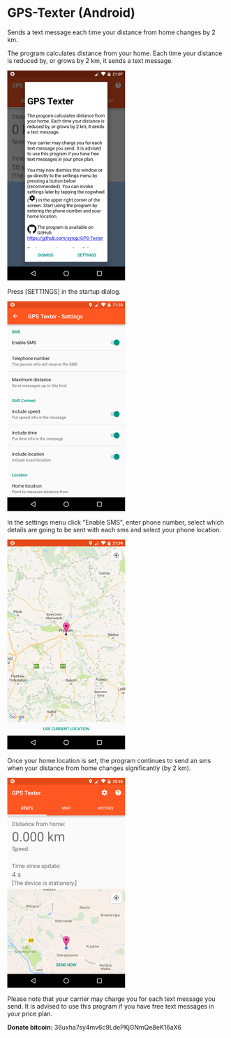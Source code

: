 # GPS-Texter (Android)
Sends a text message each time your distance from home changes by 2 km.

The program calculates distance from your home. Each time your distance is reduced by, or grows by 2 km, it sends a text message.

![Startup](images/startup.png)

Press [SETTINGS] in the startup dialog.

![Settings](images/settings.png)

In the settings menu click "Enable SMS", enter phone number, select which details are going to be sent with each sms and select your phone location.

![Home](images/home.png)

Once your home location is set, the program continues to send an sms when your distance from home changes significantly (by 2 km).

![Stats](images/stats.png)

Please note that your carrier may charge you for each text message you send. It is advised to use this program if you have free text messages in your price plan.

**Donate bitcoin:** 36uxha7sy4mv6c9LdePKjGNmQe8eK16aX6